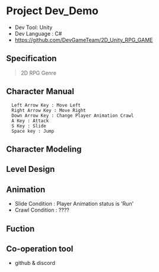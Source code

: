 # Project Dev_Demo
 * Dev Tool: Unity 
 * Dev Language : C#
 * <a>https://github.com/DevGameTeam/2D_Unity_RPG_GAME</a>
## Specification 
 > 2D RPG Genre
 > 

## Character Manual
```
  Left Arrow Key : Move Left 
  Right Arrow Key : Move Right
  Down Arrow Key : Change Player Animation Crawl
  A Key : Attack
  S Key : Slide 
  Space key : Jump 
```
## Character Modeling 
 
## Level Design 

## Animation
 - Slide Condition 
   : Player Animation status is 'Run'
 - Crawl Condition 
   : ????
  
  
## Fuction 
 
## Co-operation tool
 * github & discord
